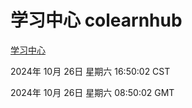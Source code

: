 # 学习中心 colearnhub
[学习中心](http://219.139.197.74:56308/colearnhub/)

2024年 10月 26日 星期六 16:50:02 CST

2024年 10月 26日 星期六 08:50:02 GMT
